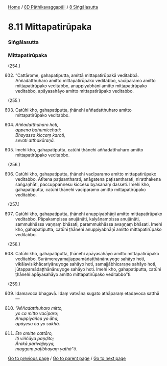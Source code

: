 
[Home](/) / [8D Pāthikavaggapāḷi](/tipitaka/8D.md) / [8 Siṅgālasutta](/tipitaka/8D/8.md)

# 8.11 Mittapatirūpaka

### Siṅgālasutta

### Mittapatirūpaka

(254.)

602. “Cattārome, gahapatiputta, amittā mittapatirūpakā veditabbā. Aññadatthuharo amitto mittapatirūpako veditabbo, vacīparamo amitto mittapatirūpako veditabbo, anuppiyabhāṇī amitto mittapatirūpako veditabbo, apāyasahāyo amitto mittapatirūpako veditabbo.

(255.)

603. Catūhi kho, gahapatiputta, ṭhānehi aññadatthuharo amitto mittapatirūpako veditabbo.

604. _Aññadatthuharo hoti,_  
_appena bahumicchati;_  
_Bhayassa kiccaṃ karoti,_  
_sevati atthakāraṇā._  


605. Imehi kho, gahapatiputta, catūhi ṭhānehi aññadatthuharo amitto mittapatirūpako veditabbo.

(256.)

606. Catūhi kho, gahapatiputta, ṭhānehi vacīparamo amitto mittapatirūpako veditabbo. Atītena paṭisantharati, anāgatena paṭisantharati, niratthakena saṅgaṇhāti, paccuppannesu kiccesu byasanaṃ dasseti. Imehi kho, gahapatiputta, catūhi ṭhānehi vacīparamo amitto mittapatirūpako veditabbo.

(257.)

607. Catūhi kho, gahapatiputta, ṭhānehi anuppiyabhāṇī amitto mittapatirūpako veditabbo. Pāpakampissa anujānāti, kalyāṇampissa anujānāti, sammukhāssa vaṇṇaṃ bhāsati, parammukhāssa avaṇṇaṃ bhāsati. Imehi kho, gahapatiputta, catūhi ṭhānehi anuppiyabhāṇī amitto mittapatirūpako veditabbo.

(258.)

608. Catūhi kho, gahapatiputta, ṭhānehi apāyasahāyo amitto mittapatirūpako veditabbo. Surāmerayamajjappamādaṭṭhānānuyoge sahāyo hoti, vikālavisikhācariyānuyoge sahāyo hoti, samajjābhicaraṇe sahāyo hoti, jūtappamādaṭṭhānānuyoge sahāyo hoti. Imehi kho, gahapatiputta, catūhi ṭhānehi apāyasahāyo amitto mittapatirūpako veditabbo”ti.

(259.)

609. Idamavoca bhagavā. Idaṃ vatvāna sugato athāparaṃ etadavoca satthā—

610. _“Aññadatthuharo mitto,_  
_yo ca mitto vacīparo;_  
_Anuppiyañca yo āha,_  
_apāyesu ca yo sakhā._  


611. _Ete amitte cattāro,_  
_iti viññāya paṇḍito;_  
_Ārakā parivajjeyya,_  
_maggaṃ paṭibhayaṃ yathā”ti._  


[Go to previous page](/tipitaka/8D/8/8.10.md) / [Go to parent page](/tipitaka/8D/8.md) / [Go to next page](/tipitaka/8D/8/8.12.md)


